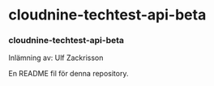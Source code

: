 # cloudnine-techtest-api-beta
### cloudnine-techtest-api-beta
Inlämning av: Ulf Zackrisson

En README fil för denna repository.